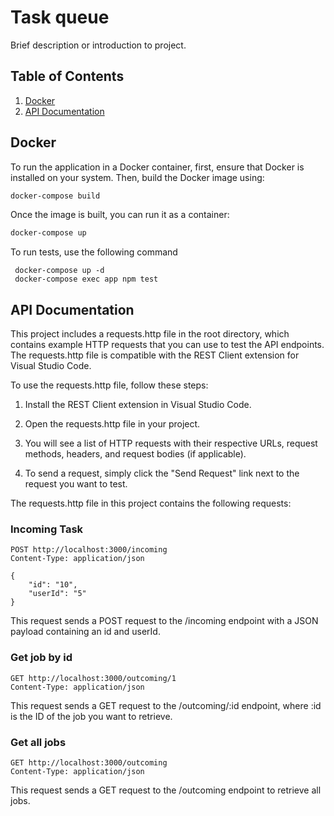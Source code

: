 # Task queue

Brief description or introduction to project.

## Table of Contents

1. [Docker](#docker)
2. [API Documentation](#api-documentation)



## Docker

To run the application in a Docker container, first, ensure that Docker is installed on your system. Then, build the Docker image using:

```bash
docker-compose build 
```


Once the image is built, you can run it as a container:

```bash
docker-compose up 
```

To run tests, use the following command
```
 docker-compose up -d
 docker-compose exec app npm test
```




## API Documentation


This project includes a requests.http file in the root directory, which contains example HTTP requests that you can use to test the API endpoints. The requests.http file is compatible with the REST Client extension for Visual Studio Code.

To use the requests.http file, follow these steps:

1. Install the REST Client extension in Visual Studio Code.

2. Open the requests.http file in your project.

3. You will see a list of HTTP requests with their respective URLs, request methods, headers, and request bodies (if applicable).

4. To send a request, simply click the "Send Request" link next to the request you want to test.

The requests.http file in this project contains the following requests:

### Incoming Task

```
POST http://localhost:3000/incoming
Content-Type: application/json

{
    "id": "10",
    "userId": "5"
}
```

This request sends a POST request to the /incoming endpoint with a JSON payload containing an id and userId.


### Get job by id

```
GET http://localhost:3000/outcoming/1
Content-Type: application/json
```

This request sends a GET request to the /outcoming/:id endpoint, where :id is the ID of the job you want to retrieve.


### Get all jobs

```
GET http://localhost:3000/outcoming
Content-Type: application/json
```

This request sends a GET request to the /outcoming endpoint to retrieve all jobs.
